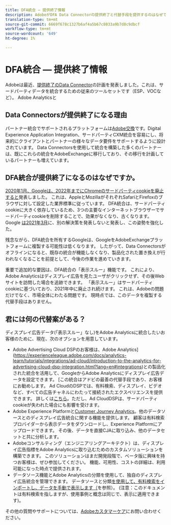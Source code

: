```yaml
---
title: DFA統合 — 提供終了情報
description: AdobeがDFA Data Connectorの提供終了と代替手段を提供するのはなぜですか。
translation-type: tm+mt
source-git-commit: 6669f678c1327b6af4a5b67c8033a9b7d8c9dbcf
workflow-type: tm+mt
source-wordcount: '649'
ht-degree: 1%

---
```



# DFA統合 — 提供終了情報

Adobeは最近、[提供終了のData Connector](https://experienceleague.adobe.com/docs/analytics/import/dataconnectors/data-connectors-eol.html)の計画を発表しました。これは、サードパーティデータを統合するための従来のツールセットです（ESP、VOCなど）。 Adobe Analyticsと

## Data Connectorsが提供終了になる理由

パートナー統合でサポートされるプラットフォームは[Adobe交換](https://exchange.adobe.com/experiencecloud)です。Digital Experience Application Integration、サードパーティCXM統合を容易にし、将来的にクライアントとパートナーの様々なデータ要件をサポートするように設計されています。 Data Connectorsを使用して統合を構築した多くのパートナーは、既にこれらの統合をAdobeExchangeに移行しており、その移行を計画しているパートナーも増えています。

## DFA統合が提供終了になるのはなぜですか。

[2020年1月、Googleは、2022年までにChromeのサードパーティcookieを廃止すると](https://blog.chromium.org/2020/01/building-more-private-web-path-towards.html)発表しました。 これは、AppleとMozillaがそれぞれSafariとFirefoxのブラウザに対して設定した業界標準に従っています。 DFA統合は、サードパーティcookieに大きく依存しているため、3つの主要なインターネットブラウザーでサードパーティcookieを削除することで、効果がなくなり、古くなります。 Google [は2021年3月](https://blog.google/products/ads-commerce/a-more-privacy-first-web)に、別の解決策を発表しないと発表し、この姿勢を強化した。

残念ながら、DFA統合を所有するGoogleは、GoogleをAdobeExchangeプラットフォームに複製する可能性は低くなります。 したがって、Data Connectorsがオフラインになると、既存の統合が機能しなくなり、製品化された置き換えが行われなくなることを前提として、今後の作業を進めていきます。

重要で追加的な要因は、DFA統合の「表示スルー」機能です。 これにより、Adobe Analyticsはディスプレイ広告を見たユーザがクリックせず、その後Webサイトを訪問した場合を追跡できます。 「表示スルー」はサードパーティcookieに基づいており、2021年中に廃止され続けます。 これは、Adobeの問題だけでなく、市場全体にわたる問題です。 現時点では、このデータを複製する代替手段はありません。

## 君には何の代替案がある？

ディスプレイ広告データ(「表示スルー」なし)をAdobe Analyticsに統合したいお客様のために、現在、次のオプションを用意しています。

* Adobe Advertising Cloud DSPのお客様は、Adobe Analytics](https://experienceleague.adobe.com/docs/analytics-learn/tutorials/integrations/ad-cloud/introduction-to-the-analytics-for-advertising-cloud-dsp-integration.html?lang=en#integrations)との製品化された統合を活用して、GoogleからAdobe Analyticsにディスプレイ広告データを設定できます。 [この統合はアドビの最善の代替手段であり、お客様にお勧めします。 Ad CloudのDSPでは、有料検索、ディスプレイ、ビデオなど、すべての広告チャネルにわたって接続されたエクスペリエンスを提供できます。 詳しくは[こちら](https://experienceleague.adobe.com/docs/advertising-cloud/dsp/introduction/dsp-about.html?lang=en#introduction)。ただし、Ad CloudDSPは、サードパーティcookieが失われた場合にも影響を受けます。
* Adobe Experience Platformと[Customer Journey Analytics](https://experienceleague.adobe.com/docs/analytics-platform/using/cja-landing.html?lang=en)。他のデータソースとのディスプレイ広告統合に関する機能を提供します。 顧客は有料検索プロバイダーから表示データをダウンロードし、Experience Platformにアップロードできます。 その後、データを直接CJAに取り込み、他のデータセットと共に分析します。
* Adobeコンサルティング（エンジニアリングアーキテクト）は、ディスプレイ広告指標をAdobe Analyticsに取り込むためのカスタムソリューションを構築できます。 このソリューションはまだ開発段階で、ベータ版に興味を持つお客様は、ぜひ参加してください。 機能、可用性、コストの詳細は、利用可能になった時点で提供されます。
* データソース機能とAdobe Analyticsの分類を使用して、独自のディスプレイ広告統合を管理できます。 データソースと分類[を使用して、有料検索をインポートし、データを手動で表示します（](https://experienceleague.adobe.com/docs/analytics/import/use-cases/paid-search-metrics.html?lang=en#use-cases)を参照）。 (注意：このドキュメントは有料検索を指しますが、使用事例と概念は同じで、表示に適用できます)。

その他の質問やサポートについては、[Adobeカスタマーケア](https://helpx.adobe.com/jp/contact/enterprise-support.ec.html)にお問い合わせください。